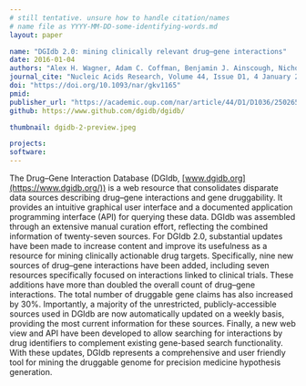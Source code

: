 ```yaml
---
# still tentative. unsure how to handle citation/names
# name file as YYYY-MM-DD-some-identifying-words.md
layout: paper

name: "DGIdb 2.0: mining clinically relevant drug–gene interactions"
date: 2016-01-04
authors: "Alex H. Wagner, Adam C. Coffman, Benjamin J. Ainscough, Nicholas C. Spies, Zachary L. Skidmore, Katie M. Campbell, Kilannin Krysiak, Deng Pan, Joshua F. McMichael, James M. Eldred, Jason R. Walker, Richard K. Wilson, Elaine R. Mardis, Malachi Griffith, Obi L. Griffith"
journal_cite: "Nucleic Acids Research, Volume 44, Issue D1, 4 January 2016, Pages D1036–D1044"
doi: "https://doi.org/10.1093/nar/gkv1165"
pmid:
publisher_url: "https://academic.oup.com/nar/article/44/D1/D1036/2502659"
github: https://www.github.com/dgidb/dgidb/

thumbnail: dgidb-2-preview.jpeg

projects:
software:
---
```

The Drug–Gene Interaction Database (DGIdb, [www.dgidb.org](https://www.dgidb.org/)) is a web resource that consolidates disparate data sources describing drug–gene interactions and gene druggability. It provides an intuitive graphical user interface and a documented application programming interface (API) for querying these data. DGIdb was assembled through an extensive manual curation effort, reflecting the combined information of twenty-seven sources. For DGIdb 2.0, substantial updates have been made to increase content and improve its usefulness as a resource for mining clinically actionable drug targets. Specifically, nine new sources of drug–gene interactions have been added, including seven resources specifically focused on interactions linked to clinical trials. These additions have more than doubled the overall count of drug–gene interactions. The total number of druggable gene claims has also increased by 30%. Importantly, a majority of the unrestricted, publicly-accessible sources used in DGIdb are now automatically updated on a weekly basis, providing the most current information for these sources. Finally, a new web view and API have been developed to allow searching for interactions by drug identifiers to complement existing gene-based search functionality. With these updates, DGIdb represents a comprehensive and user friendly tool for mining the druggable genome for precision medicine hypothesis generation.
